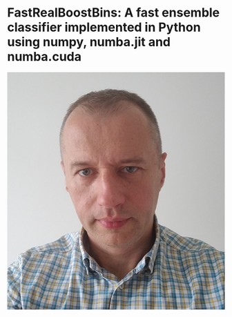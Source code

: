 # FastRealBoostBins: A fast ensemble classifier implemented in Python using numpy, numba.jit and numba.cuda

![feats_demo](extras/photo_for_face_features_demo.jpg)
